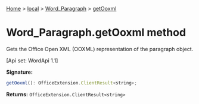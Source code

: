 [Home](./index) &gt; [local](local.md) &gt; [Word\_Paragraph](local.word_paragraph.md) &gt; [getOoxml](local.word_paragraph.getooxml.md)

# Word\_Paragraph.getOoxml method

Gets the Office Open XML (OOXML) representation of the paragraph object. 

 \[Api set: WordApi 1.1\]

**Signature:**
```javascript
getOoxml(): OfficeExtension.ClientResult<string>;
```
**Returns:** `OfficeExtension.ClientResult<string>`

